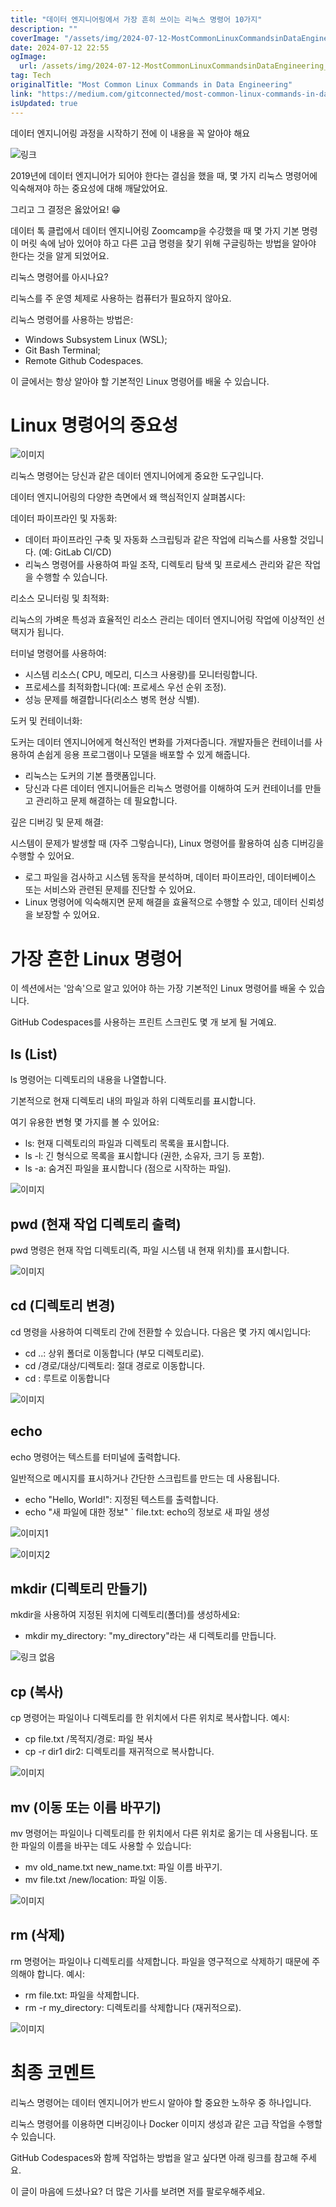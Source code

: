 ```yaml
---
title: "데이터 엔지니어링에서 가장 흔히 쓰이는 리눅스 명령어 10가지"
description: ""
coverImage: "/assets/img/2024-07-12-MostCommonLinuxCommandsinDataEngineering_0.png"
date: 2024-07-12 22:55
ogImage:
  url: /assets/img/2024-07-12-MostCommonLinuxCommandsinDataEngineering_0.png
tag: Tech
originalTitle: "Most Common Linux Commands in Data Engineering"
link: "https://medium.com/gitconnected/most-common-linux-commands-in-data-engineering-7cea3e60ec4f"
isUpdated: true
---
```


데이터 엔지니어링 과정을 시작하기 전에 이 내용을 꼭 알아야 해요

![링크](/assets/img/2024-07-12-MostCommonLinuxCommandsinDataEngineering_0.png)

2019년에 데이터 엔지니어가 되어야 한다는 결심을 했을 때, 몇 가지 리눅스 명령어에 익숙해져야 하는 중요성에 대해 깨달았어요.

그리고 그 결정은 옳았어요! 😁

<div class="content-ad"></div>

데이터 톡 클럽에서 데이터 엔지니어링 Zoomcamp을 수강했을 때 몇 가지 기본 명령이 머릿 속에 남아 있어야 하고 다른 고급 명령을 찾기 위해 구글링하는 방법을 알아야 한다는 것을 알게 되었어요.

리눅스 명령어를 아시나요?

리눅스를 주 운영 체제로 사용하는 컴퓨터가 필요하지 않아요.

리눅스 명령어를 사용하는 방법은:

<div class="content-ad"></div>

- Windows Subsystem Linux (WSL);
- Git Bash Terminal;
- Remote Github Codespaces.

이 글에서는 항상 알아야 할 기본적인 Linux 명령어를 배울 수 있습니다.

# Linux 명령어의 중요성

![이미지](/assets/img/2024-07-12-MostCommonLinuxCommandsinDataEngineering_1.png)

<div class="content-ad"></div>

리눅스 명령어는 당신과 같은 데이터 엔지니어에게 중요한 도구입니다.

데이터 엔지니어링의 다양한 측면에서 왜 핵심적인지 살펴봅시다:

데이터 파이프라인 및 자동화:

- 데이터 파이프라인 구축 및 자동화 스크립팅과 같은 작업에 리눅스를 사용할 것입니다. (예: GitLab CI/CD)
- 리눅스 명령어를 사용하여 파일 조작, 디렉토리 탐색 및 프로세스 관리와 같은 작업을 수행할 수 있습니다.

<div class="content-ad"></div>

리소스 모니터링 및 최적화:

리눅스의 가벼운 특성과 효율적인 리소스 관리는 데이터 엔지니어링 작업에 이상적인 선택지가 됩니다.

터미널 명령어를 사용하여:

- 시스템 리소스( CPU, 메모리, 디스크 사용량)를 모니터링합니다.
- 프로세스를 최적화합니다(예: 프로세스 우선 순위 조정).
- 성능 문제를 해결합니다(리소스 병목 현상 식별).

<div class="content-ad"></div>

도커 및 컨테이너화:

도커는 데이터 엔지니어에게 혁신적인 변화를 가져다줍니다. 개발자들은 컨테이너를 사용하여 손쉽게 응용 프로그램이나 모델을 배포할 수 있게 해줍니다.

- 리눅스는 도커의 기본 플랫폼입니다.
- 당신과 다른 데이터 엔지니어들은 리눅스 명령어를 이해하여 도커 컨테이너를 만들고 관리하고 문제 해결하는 데 필요합니다.

깊은 디버깅 및 문제 해결:

<div class="content-ad"></div>

시스템이 문제가 발생할 때 (자주 그렇습니다), Linux 명령어를 활용하여 심층 디버깅을 수행할 수 있어요.

- 로그 파일을 검사하고 시스템 동작을 분석하며, 데이터 파이프라인, 데이터베이스 또는 서비스와 관련된 문제를 진단할 수 있어요.
- Linux 명령어에 익숙해지면 문제 해결을 효율적으로 수행할 수 있고, 데이터 신뢰성을 보장할 수 있어요.

# 가장 흔한 Linux 명령어

이 섹션에서는 '암속'으로 알고 있어야 하는 가장 기본적인 Linux 명령어를 배울 수 있습니다.

<div class="content-ad"></div>

GitHub Codespaces를 사용하는 프린트 스크린도 몇 개 보게 될 거예요.

## ls (List)

ls 명령어는 디렉토리의 내용을 나열합니다.

기본적으로 현재 디렉토리 내의 파일과 하위 디렉토리를 표시합니다.

<div class="content-ad"></div>

여기 유용한 변형 몇 가지를 볼 수 있어요:

- ls: 현재 디렉토리의 파일과 디렉토리 목록을 표시합니다.
- ls -l: 긴 형식으로 목록을 표시합니다 (권한, 소유자, 크기 등 포함).
- ls -a: 숨겨진 파일을 표시합니다 (점으로 시작하는 파일).

![이미지](/assets/img/2024-07-12-MostCommonLinuxCommandsinDataEngineering_2.png)

## pwd (현재 작업 디렉토리 출력)

<div class="content-ad"></div>

pwd 명령은 현재 작업 디렉토리(즉, 파일 시스템 내 현재 위치)를 표시합니다.

![이미지](/assets/img/2024-07-12-MostCommonLinuxCommandsinDataEngineering_3.png)

## cd (디렉토리 변경)

cd 명령을 사용하여 디렉토리 간에 전환할 수 있습니다. 다음은 몇 가지 예시입니다:

<div class="content-ad"></div>

- cd ..: 상위 폴더로 이동합니다 (부모 디렉토리로).
- cd /경로/대상/디렉토리: 절대 경로로 이동합니다.
- cd : 루트로 이동합니다

![이미지](/assets/img/2024-07-12-MostCommonLinuxCommandsinDataEngineering_4.png)

## echo

echo 명령어는 텍스트를 터미널에 출력합니다.

<div class="content-ad"></div>

일반적으로 메시지를 표시하거나 간단한 스크립트를 만드는 데 사용됩니다.

- echo "Hello, World!": 지정된 텍스트를 출력합니다.
- echo "새 파일에 대한 정보" ` file.txt: echo의 정보로 새 파일 생성

![이미지1](/assets/img/2024-07-12-MostCommonLinuxCommandsinDataEngineering_5.png)

![이미지2](/assets/img/2024-07-12-MostCommonLinuxCommandsinDataEngineering_6.png)

<div class="content-ad"></div>

## mkdir (디렉토리 만들기)

mkdir을 사용하여 지정된 위치에 디렉토리(폴더)를 생성하세요:

- mkdir my_directory: "my_directory"라는 새 디렉토리를 만듭니다.

![링크 없음](/assets/img/2024-07-12-MostCommonLinuxCommandsinDataEngineering_7.png)

<div class="content-ad"></div>

## cp (복사)

cp 명령어는 파일이나 디렉토리를 한 위치에서 다른 위치로 복사합니다. 예시:

- cp file.txt /목적지/경로: 파일 복사
- cp -r dir1 dir2: 디렉토리를 재귀적으로 복사합니다.

![이미지](/assets/img/2024-07-12-MostCommonLinuxCommandsinDataEngineering_8.png)

<div class="content-ad"></div>

## mv (이동 또는 이름 바꾸기)

mv 명령어는 파일이나 디렉토리를 한 위치에서 다른 위치로 옮기는 데 사용됩니다. 또한 파일의 이름을 바꾸는 데도 사용할 수 있습니다:

- mv old_name.txt new_name.txt: 파일 이름 바꾸기.
- mv file.txt /new/location: 파일 이동.

![이미지](/assets/img/2024-07-12-MostCommonLinuxCommandsinDataEngineering_9.png)

<div class="content-ad"></div>

## rm (삭제)

rm 명령어는 파일이나 디렉토리를 삭제합니다. 파일을 영구적으로 삭제하기 때문에 주의해야 합니다. 예시:

- rm file.txt: 파일을 삭제합니다.
- rm -r my_directory: 디렉토리를 삭제합니다 (재귀적으로).

![이미지](/assets/img/2024-07-12-MostCommonLinuxCommandsinDataEngineering_10.png)

<div class="content-ad"></div>

# 최종 코멘트

리눅스 명령어는 데이터 엔지니어가 반드시 알아야 할 중요한 노하우 중 하나입니다.

리눅스 명령어를 이용하면 디버깅이나 Docker 이미지 생성과 같은 고급 작업을 수행할 수 있습니다.

GitHub Codespaces와 함께 작업하는 방법을 알고 싶다면 아래 링크를 참고해 주세요.

<div class="content-ad"></div>

이 글이 마음에 드셨나요? 더 많은 기사를 보려면 저를 팔로우해주세요.
